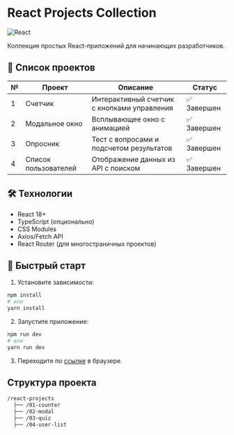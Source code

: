 # React Projects Collection

![React](https://img.shields.io/badge/React-20232A?style=for-the-badge&logo=react&logoColor=61DAFB)

Коллекция простых React-приложений для начинающих разработчиков.

## 📌 Список проектов

| №  | Проект               | Описание                                                                 | Статус       |
|----|----------------------|-------------------------------------------------------------------------|-------------|
| 1  | Счетчик              | Интерактивный счетчик с кнопками управления                             | ✅ Завершен |
| 2  | Модальное окно       | Всплывающее окно с анимацией                                            | ✅ Завершен |
| 3  | Опросник             | Тест с вопросами и подсчетом результатов                                | ✅ Завершен |
| 4  | Список пользователей | Отображение данных из API с поиском                                     | ✅ Завершен |


## 🛠 Технологии

- React 18+
- TypeScript (опционально)
- CSS Modules
- Axios/Fetch API
- React Router (для многостраничных проектов)

## 🚀 Быстрый старт

1. Установите зависимости:
```bash
npm install
# или
yarn install
```

2. Запустите приложение:
```bash
npm run dev
# или
yarn run dev
```
3. Переходите по [ссылке](http://localhost:5173) в браузере.

## Структура проекта
```bash
/react-projects
  ├── /01-counter
  ├── /02-modal
  ├── /03-quiz
  ├── /04-user-list
  ```
  